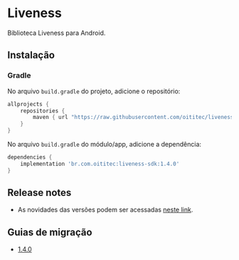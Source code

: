 # Liveness

Biblioteca Liveness para Android.

## Instalação

### Gradle

No arquivo `build.gradle` do projeto, adicione o repositório:

```gradle
allprojects {
    repositories {
        maven { url "https://raw.githubusercontent.com/oititec/liveness-android-sdk/main/" }
    }
}
```

No arquivo  `build.gradle` do módulo/app, adicione a dependência:

```gradle
dependencies {
    implementation 'br.com.oititec:liveness-sdk:1.4.0'
}
```

## Release notes

- As novidades das versões podem ser acessadas [neste link](Documentation/ReleaseNotes.md).

## Guias de migração

- [1.4.0](Documentation/Migration-Guide-1.4.0.md)
